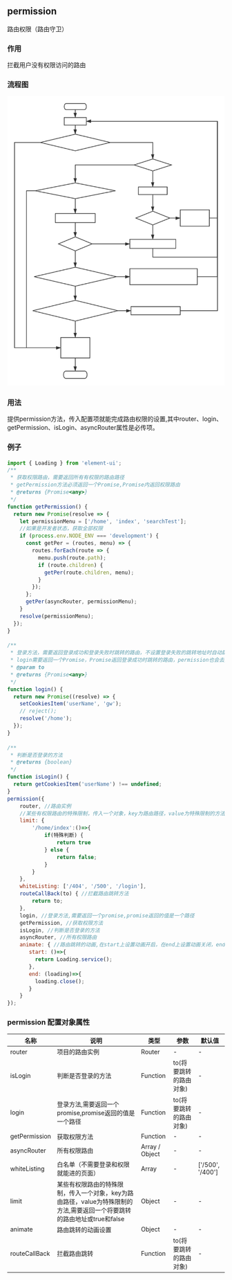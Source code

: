 ## permission
路由权限（路由守卫）

### 作用 
拦截用户没有权限访问的路由

### 流程图 
![]( static/permission.svg)  

### 用法
 提供permission方法，传入配置项就能完成路由权限的设置,其中router、login、getPermission、isLogin、asyncRouter属性是必传项。
 
### 例子
```javascript
import { Loading } from 'element-ui';
/**
 * 获取权限路由，需要返回所有有权限的路由路径
 * getPermission方法必须返回一个Promise,Promise内返回权限路由
 * @returns {Promise<any>}
 */
function getPermission() {
  return new Promise(resolve => {
    let permissionMenu = ['/home', 'index', 'searchTest'];
    //如果是开发者状态，获取全部权限
    if (process.env.NODE_ENV === 'development') {
      const getPer = (routes, menu) => {
        routes.forEach(route => {
          menu.push(route.path);
          if (route.children) {
            getPer(route.children, menu);
          }
        });
      };
      getPer(asyncRouter, permissionMenu);
    }
    resolve(permissionMenu);
  });
}

/**
 * 登录方法，需要返回登录成功和登录失败时跳转的路由，不设置登录失败的跳转地址时自动跳到/500路由
 * login需要返回一个Promise，Promise返回登录成功时跳转的路由，permission也会去接收Promise的catch信息，如果信息是一个路径，则会跳到对应的路由
 * @param to
 * @returns {Promise<any>}
 */
function login() {
  return new Promise((resolve) => {
    setCookiesItem('userName', 'gw');
    // reject();
    resolve('/home');
  });
}

/**
 * 判断是否登录的方法
 * @returns {boolean}
 */
function isLogin() {
  return getCookiesItem('userName') !== undefined;
}
permission({
    router, //路由实例
    //某些有权限路由的特殊限制，传入一个对象，key为路由路径，value为特殊限制的方法,法需要返回一个将要跳转的路由地址或true和false
    limit: {
        '/home/index':()=>{
            if(特殊判断) {
                return true
            } else {
                return false;
            }
        }
    },
    whiteListing: ['/404', '/500', '/login'],
    routeCallBack(to) { //拦截路由跳转方法
        return to;
    },
    login, //登录方法,需要返回一个promise,promise返回的值是一个路径
    getPermission, //获取权限方法
    isLogin, //判断是否登录的方法
    asyncRouter, //所有权限路由
    animate: { //路由跳转的动画,在start上设置动画开启，在end上设置动画关闭，end的方法上的第一个参数为start方法返回的变量
       start: ()=>{
         return Loading.service();
       },
       end: (loading)=>{
         loading.close();
       }
    }
});
```

### permission 配置对象属性
| 名称 | 说明 | 类型 | 参数 | 默认值 |
| --- | --- | --- | --- | --- |
| router | 项目的路由实例 | Router | - | - |
| isLogin | 判断是否登录的方法 | Function | to(将要跳转的路由对象) | - |
| login | 登录方法,需要返回一个promise,promise返回的值是一个路径 | Function | to(将要跳转的路由对象) | - |
| getPermission | 获取权限方法 | Function | - | - |
| asyncRouter | 所有权限路由 | Array / Object | - | - |
| whiteListing | 白名单（不需要登录和权限就能进的页面） | Array | - | ['/500', '/400'] |
| limit | 某些有权限路由的特殊限制，传入一个对象，key为路由路径，value为特殊限制的方法,需要返回一个将要跳转的路由地址或true和false | Object | - | - |
| animate | 路由跳转的动画设置 | Object | - | - |
| routeCallBack | 拦截路由跳转 | Function | to(将要跳转的路由对象) | - |
